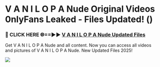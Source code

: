 # V A N I L O P A Nude Original Videos 0nlyFans Leaked - Files Updated! ()

<h3>🔴 CLICK HERE 🌐==►► <a href="https://tinyurl.com/2p9ay9w9" rel="nofollow">V A N I L O P A Nude Updated Files</a></h3>

Get V A N I L O P A Nude and all content. Now you can access all videos and pictures of V A N I L O P A Nude. New Updated Files 2025!

[![](https://i.imgur.com/KQgVmj3.gif)](https://tinyurl.com/2p9ay9w9)
